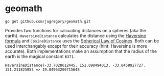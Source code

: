# geomath

    go get github.com/jagregory/geomath.git

Provides two functions for calcuating distances on a spheres (aka the earth). `HaversineDistance` calculates the distance using the [Haversine formula](http://en.wikipedia.org/wiki/Haversine_formula) and `CosineDistance` uses the [Spherical Law of Cosines](http://en.wikipedia.org/wiki/Spherical_law_of_cosines). Both can be used interchangably except for their accuracy (hint: Haversine is more accurate). Both implementations make an assumption that the radius of the earth is the magical constant `6371`.

    HaversineDistance(-33.7028012445, 151.098494013, -33.8458927727, 151.21182505) => 19.04963200715648